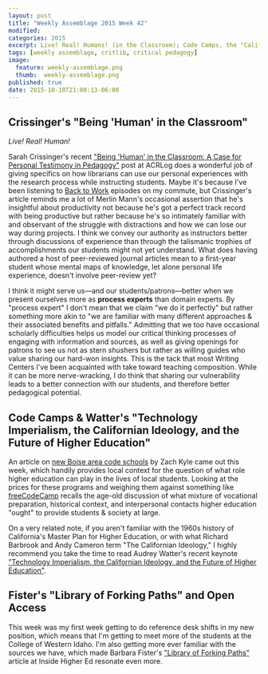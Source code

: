 ```yaml
---
layout: post
title: "Weekly Assemblage 2015 Week 42"
modified:
categories: 2015
excerpt: Live! Real! Humans! (in the Classroom); Code Camps, the "Californian Ideology," & Higher Ed's Purpose; Open Access & "The Library of Forking Paths"  
tags: [weekly assemblage, critlib, critical pedagogy]
image:
  feature: weekly-assemblage.png
  thumb:  weekly-assemblage.png
published: true
date: 2015-10-18T21:08:13-06:00
---
```

## Crissinger's "Being 'Human' in the Classroom"  

*Live! Real! Human!*  

Sarah Crissinger's recent ["Being 'Human' in the Classroom: A Case for Personal Testimony in Pedagogy"](http://acrlog.org/categories/first-year-academic-librarian-experience/) post at ACRLog does a wonderful job of giving specifics on how librarians can use our personal experiences with the research process while instructing students. Maybe it's because I've been listening to [Back to Work](http://5by5.tv/b2w/) episodes on my commute, but Crissinger's article reminds me a lot of Merlin Mann's occasional assertion that he's insightful about productivity not because he's got a perfect track record with being productive but rather because he's so intimately familiar with and observant of the struggle with distractions and how we can lose our way during projects. I think we convey our authority as instructors better through discussions of experience than through the talismanic trophies of accomplishments our students might not yet understand. What does having authored a host of peer-reviewed journal articles mean to a first-year student whose mental maps of knowledge, let alone personal life experience, doesn't involve peer-review yet?     

I think it might serve us—and our students/patrons—better when we present ourselves more as **process experts** than domain experts. By "process expert" I don't mean that we claim "we do it perfectly" but rather  something more akin to "we are familiar with many different approaches & their associated benefits and pitfalls." Admitting that we too have occasional scholarly difficulties helps us model our critical thinking processes of engaging with information and sources, as well as giving openings for patrons to see us not as stern <i>shush</i>ers but rather as willing guides who value sharing our hard-won insights. This is the tack that most Writing Centers I've been acquainted with take toward teaching composition. While it can be more nerve-wracking, I do think that sharing our vulnerability leads to a better connection with our students, and therefore better pedagogical potential.  

## Code Camps & Watter's "Technology Imperialism, the Californian Ideology, and the Future of Higher Education"  

An article on [new Boise area code schools](http://www.idahostatesman.com/2015/10/07/4023366/founders-of-boisecodeworks-say.html) by Zach Kyle came out this week, which handily provides local context for the question of what role higher education can play in the lives of local students. Looking at the prices for these programs and weighing them against something like [freeCodeCamp](http://freecodecamp.com) recalls the age-old discussion of what mixture of vocational preparation, historical context, and interpersonal contacts higher education "ought" to provide students & society at large.  

On a very related note, if you aren't familiar with the 1960s history of California's Master Plan for Higher Education, or with what Richard Barbrook and Andy Cameron term "The Californian Ideology," I highly recommend you take the time to read Audrey Watter's recent keynote ["Technology Imperialism, the Californian Ideology, and the Future of Higher Education"](http://hackeducation.com/2015/10/15/technoimperialism/).  

##  Fister's "Library of Forking Paths" and Open Access  

This week was my first week getting to do reference desk shifts in my new position, which means that I'm getting to meet more of the students at the College of Western Idaho. I'm also getting more ever familiar with the sources we have, which made Barbara Fister's ["Library of Forking Paths"](https://www.insidehighered.com/blogs/library-babel-fish/library-forking-paths) article at Inside Higher Ed resonate even more.  
  
